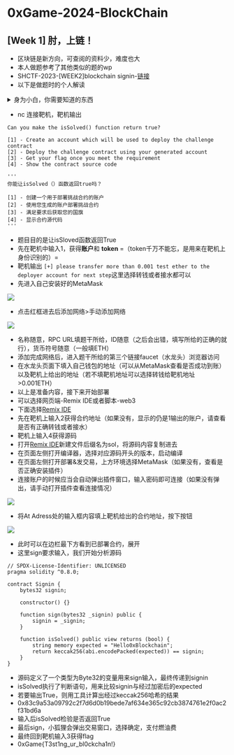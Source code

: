 # 0xGame-2024-BlockChain

## [Week 1] 肘，上链！

* 区块链是新方向，可查阅的资料少，难度也大
* 本人做题参考了其他类似的题的wp
* SHCTF-2023-[WEEK2]blockchain signin-[链接](https://blog.csdn.net/Nanian233/article/details/134053768#:~:text=%E2%80%8D%E4%B8%AD%E7%A7%91%E9%87%91%E8%B4%A2%E5%8C%BA)
* 以下是做题时的个人解读

<details class="wp-block-details"><summary>身为小白，你需要知道的东西</summary>

钱包：这是用来装钱的地方，为了方便在浏览器上连接你的钱包建议安装[MetaMask插件(Chrome)](https://chromewebstore.google.com/detail/metamask/nkbihfbeogaeaoehlefnkodbefgpgknn?hl=zh-CN&utm_source=ext_sidebar)

小狐狸：即指MetaMask

水龙头：用于领取**测试用途**的以太币（ETH）

接水：指在水龙头下接水即领取以太币这一操作

燃油费：也称为gas，你执行的每一步操作都要收取一定的燃油费，因而要保证有足够的燃油费来支付你的操作。另外燃油费和以太币可以互相转化

</details>

* nc 连接靶机，靶机输出

```
Can you make the isSolved() function return true?

[1] - Create an account which will be used to deploy the challenge contract
[2] - Deploy the challenge contract using your generated account
[3] - Get your flag once you meet the requirement
[4] - Show the contract source code

'''
你能让isSolved（）函数返回true吗？

[1] - 创建一个用于部署挑战合约的账户
[2] - 使用您生成的账户部署挑战合约
[3] - 满足要求后获取您的国旗
[4] - 显示合约源代码
'''
```

* 题目目的是让isSloved函数返回True
* 先在靶机中输入1，获得**账户**和 **token** =（token千万不能忘，是用来在靶机上身份识别的）=
* 靶机输出 `[+] please transfer more than 0.001 test ether to the deployer account for next step`这里选择转钱或者接水都可以
* 先进入自己安装好的MetaMask

![](https://seandictionary.top/wp-content/uploads/2024/10/image-9.png)

* 点击红框进去后添加网络>手动添加网络

![](https://seandictionary.top/wp-content/uploads/2024/10/image-11.png)

* 名称随意，RPC URL填题干所给，ID随意（之后会出错，填写所给的正确的就行），货币符号随意（一般填ETH）
* 添加完成网络后，进入题干所给的第三个链接faucet（水龙头）浏览器访问
* 在水龙头页面下填入自己钱包的地址（可以从MetaMask查看是否成功到账）以及靶机上给出的地址（若不填靶机地址可以选择转钱给靶机地址>0.001ETH）
* 以上是准备内容，接下来开始部署
* 可以选择网页端-Remix IDE或者脚本-web3
* 下面选择[Remix IDE](https://remix.ethereum.org/)
* 先在靶机上输入2获得合约地址（如果没有，显示的仍是1输出的账户，请查看是否有正确转钱或者接水）
* 靶机上输入4获得源码
* 打开[Remix IDE](https://remix.ethereum.org/)新建文件后缀名为sol，将源码内容复制进去
* 在页面左侧打开编译器，选择对应源码开头的版本，启动编译
* 在页面左侧打开部署&发交易，上方环境选择MetaMask（如果没有，查看是否正确安装插件）
* 连接账户的时候应当会自动弹出插件窗口，输入密码即可连接（如果没有弹出，请手动打开插件查看连接情况）

![](https://seandictionary.top/wp-content/uploads/2024/10/image-12.png)

* 将At Adress处的输入框内容填上靶机给出的合约地址，按下按钮

![](https://seandictionary.top/wp-content/uploads/2024/10/image-13.png)

* 此时可以在边栏最下方看到已部署合约，展开
* 这里sign要求输入，我们开始分析源码

```
// SPDX-License-Identifier: UNLICENSED
pragma solidity ^0.8.0;

contract Signin {
    bytes32 signin;

    constructor() {}

    function sign(bytes32 _signin) public {
        signin = _signin;
    }

    function isSolved() public view returns (bool) {
        string memory expected = "Hello0xBlockchain";
        return keccak256(abi.encodePacked(expected)) == signin;
    }
}
```

* 源码定义了一个类型为Byte32的变量用来sign输入，最终传递到signin
* isSolved执行了判断语句，用来比较signin与经过加密后的expected
* 若要输出True，则用工具计算出经过keccak256哈希的结果
* 0x83c9a53a09792c2f7d6d0b19bede7af634e365c92cb3874761e2f0ac2f31bd6a
* 输入后isSolved检验是否返回True
* 最后sign，小狐狸会弹出交易窗口，选择确定，支付燃油费
* 最终回到靶机输入3获得flag
* 0xGame{T3st1ng_ur_bl0ckcha1n!}
